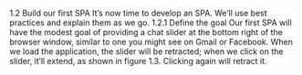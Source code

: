 1.2 Build our first SPA
It’s now time to develop an SPA. We’ll use best practices and explain them as we go.
1.2.1 Define the goal
Our first SPA will have the modest goal of providing a chat slider at the bottom right of the browser window, similar to one you might see on Gmail or Facebook. When we load the application, the slider will be retracted; when we click on the slider, it’ll extend, as shown in figure 1.3. Clicking again will retract it.